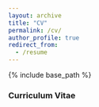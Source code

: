 ```yaml
---
layout: archive
title: "CV"
permalink: /cv/
author_profile: true
redirect_from:
  - /resume
---
```


{% include base_path %}

### Curriculum Vitae
 